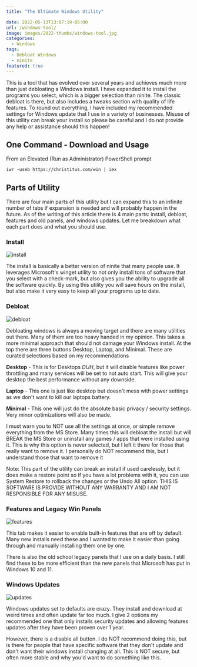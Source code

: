 ```yaml
---
title: "The Ultimate Windows Utility"

date: 2022-05-13T13:07:19-05:00
url: /windows-tool/
image: images/2022-thumbs/windows-tool.jpg
categories:
  - Windows
tags:
  - Debloat Windows
  - ninite
featured: true
---
```

This is a tool that has evolved over several years and achieves much more than just debloating a Windows install. I have expanded it to install the programs you select, which is a bigger selection than ninite. The classic debloat is there, but also includes a tweaks section with quality of life features. To round out everything, I have included my recommended settings for Windows update that I use in a variety of businesses. Misuse of this utility can break your install so please be careful and I do not provide any help or assistance should this happen! 
<!--more-->

## One Command - Download and Usage

From an Elevated (Run as Administrator) PowerShell prompt

```
iwr -useb https://christitus.com/win | iex
```

## Parts of Utility

There are four main parts of this utility but I can expand this to an infinite number of tabs if expansion is needed and will probably happen in the future. As of the writing of this article there is 4 main parts: install, debloat, features and old panels, and windows updates. Let me breakdown what each part does and what you should use. 

### Install

![install](/images/2022/winutil/screen-install.png)

The install is basically a better version of ninite that many people use. It leverages Microsoft's winget utility to not only install tons of software that you select with a check-mark, but also gives you the ability to upgrade all the software quickly. By using this utility you will save hours on the install, but also make it very easy to keep all your programs up to date. 

### Debloat 

![debloat](/images/2022/winutil/screen-debloat.png)

Debloating windows is always a moving target and there are many utilities out there. Many of them are too heavy handed in my opinion. This takes a more minimal approach that should not damage your Windows install. At the top there are three buttons Desktop, Laptop, and Minimal. These are curated selections based on my recommendations

**Desktop** - This is for Desktops *DUH*, but it will disable features like power throttling and many services will be set to not auto start. This will give your desktop the best performance without any downside. 

**Laptop** - This one is just like desktop but doesn't mess with power settings as we don't want to kill our laptops battery. 

**Minimal** - This one will just do the absolute basic privacy / security settings. Very minor optimizations will also be made. 

I must warn you to NOT use all the settings at once, or simple remove everything from the MS Store. Many times this will debloat the install but will BREAK the MS Store or uninstall any games / apps that were installed using it. This is why this option is never selected, but I left it there for those that really want to remove it. I personally do NOT recommend this, but I understand those that want to remove it

Note: This part of the utility can break an install if used carelessly, but it does make a restore point so if you have a lot problems with it, you can use System Restore to rollback the changes or the Undo All option. THIS IS SOFTWARE IS PROVIDE WITHOUT ANY WARRANTY AND I AM NOT RESPONSIBLE FOR ANY MISUSE. 

### Features and Legacy Win Panels

![features](/images/2022/winutil/screen-features.png)

This tab makes it easier to enable built-in features that are off by default. Many new installs need these and I wanted to make it easier than going through and manually installing them one by one. 

There is also the old school legacy panels that I use on a daily basis. I still find these to be more efficient than the new panels that Microsoft has put in Windows 10 and 11. 

### Windows Updates

![updates](/images/2022/winutil/screen-updates.png)

Windows updates set to defaults are crazy. They install and download at weird times and often update far too much. I give 2 options my recommended one that only installs security updates and allowing features updates after they have been proven over 1 year. 

However, there is a disable all button. I do NOT recommend doing this, but is there for people that have specific software that they don't update and don't want their windows install changing at all. This is NOT secure, but often more stable and why you'd want to do something like this. 



